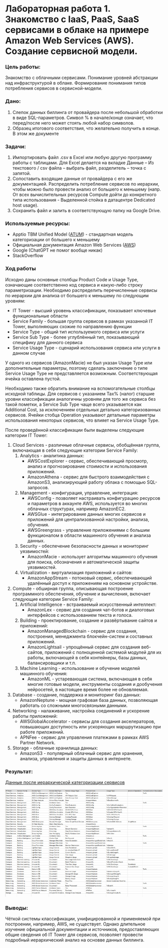 # Лабораторная работа 1. Знакомство с IaaS, PaaS, SaaS сервисами в облаке на примере Amazon Web Services (AWS). Создание сервисной модели.

### Цель работы:
Знакомство с облачными сервисами. Понимание уровней абстракции над инфраструктурой в облаке. Формирование понимания типов потребления сервисов в сервисной-модели. 

### Дано: 
1. Слепок данных биллинга от провайдера после небольшой обработки в виде SQL-параметров. Символ % в начале/конце означает, что перед/после него может стоять любой набор символов.
2. Образец итогового соответствия, что желательно получить в конце. В этом же документе  

### Задачи:
1. Импортировать файл .csv в Excel или любую другую программу работы с таблицами. Для Excel делается на вкладке Данные – Из текстового / csv файла – выбрать файл, разделитель – точка с запятой.
2. Сопоставить входящие данные от провайдера с его же документацией. Распределить потребление сервисов по иерархии, чтобы можно было провести анализ от большего к меньшему (напр. От всех вычислительных ресурсов Compute дойти до конкретного типа использования - Выделенной стойка в датацентре Dedicated host usage).
3. Сохранить файл и залить в соответствующую папку на Google Drive.

### Используемые ресурсы:
- Apptio TBM Unified Model ([ATUM](https://www.apptio.com/)) - стандартная модель категоризации от большего к меньшему
- Официальная документация Amazon Web Services ([AWS](https://docs.aws.amazon.com/))
- Google (ChatGPT не помог вообще никак)
- StackOverflow

### Ход работы

Исходно даны основные столбцы Product Code и Usage Type, означающие соответственно код сервиса и какую-либо строку параметризации. Необходимо распределить перечисленные сервисы по иерархии для анализа от большего к меньшему по следующим уровням:
- IT Tower - высший уровень классификации, показывает ключевые функциональные области
- Service Family - большая группа сервисов в рамках указанной IT Tower, выполняющих схожие по направлению функции
- Service Type - общий тип используемого сервиса или услуги
- Service Sub Type - более углублённый тип, показывающий специфику для данного сервиса
- Service Usage Type - сценарий использования сервиса или услуги в данном случае

У одного из сервисов (AmazonMacie) не был указан Usage Type или дополнительные параметры, поэтому сделать заключение о типе Service Usage Type не представляется возможным. Соответствующая ячейка оставлена пустой.

Необходимо также обратить внимание на вспомогательные столбцы исходной таблицы. Для сервисов с указанием Tax% (налог) старшие уровни классификации аналогичны уровням для того же сервиса без такой пометки, а Service Sub Type чаще всего указывается как Additional Cost, за исключением отдельных детально категоризованных сервисов. Ячейки стобца Operation указывают детальные параметры использования некоторых сервисов, что влияет на Service Usage Type.

После проведённой классификации были выделены следующие категории IT Tower:
1. Cloud Services - различные облачные сервисы, обобщённая группа, включающая в себя следующие категории Service Family:
    1. Analytics - аналитика данных:
       - AWSCostExplorer - сервис, обеспечивающий просмотр, анализ и прогнозирование стоимости и использования приложений.
       - AmazonAthena - сервис для быстрого взаимодействия с AmazonS3, анализирующий работу облака с помощью SQL-запросов.
    2. Management - конфигурация, управление, интеграция:
       - AWSConfig - позволяет настраивать конфигурацию ресурсов и параметров в аккаунте AWS, используется во многих облачных структурах, например AmazonEC2.
       - AWSGlue - интегрирование данных многих сервисов и приложений для централизованной настройки, анализа, обучения.
       - AWSGreengrass - управление приложениями с большим функционалом в области машинного обучения и анализа данных.
    3. Security - обеспечение безопасности данных и мониторинг уязвимостей:
       - AmazonMacie - использует алгоритмы машинного обучения для поиска, обозначения и автоматической защиты уязвимостей.
    4. Virtualization - виртуализация приложений и сайтов:
       - AmazonAppStream - потоковый сервис, обеспечивающий удалённый доступ к приложениям на основном устройстве.
2. Compute - обширная группа, описывающая построение программного обеспечения, обучение и вычисления, включает следующие категории Service Family:
    1. Artificial Intelligence - встраиваемый искусственный интеллект:
       - AmazonLex - сервис для создания чат-ботов и диалоговых интерфейсов с использованием текста и голоса.
    2. Building - проектирование, создание и развёртывание сайтов и приложений:
       - AmazonManagedBlockchain - сервис для создания, построения, менеджмента блокчейн-систем и составных приложений.
       - AmazonLightsail - упрощённый сервис для создания веб-сайтов, приложений с полноценной системой модулей для их работы, включающей в себя контейнеры, базы данных, балансировщики и т.п.
    3. Machine Learning - использование и обучение моделей машинного обучения:
       - AmazonML - устаревающая система, включающая в себя многие готовые модели, инструменты создания и дообучения нейросетей, в настоящее время более не обновляемая.
3. Database - создание, поддержка и мониторинг баз данных:
   - AmazonNeptune - мощная графовая база данных, позволяющая работать со сложными многосвязными данными.
4. Networking - налаживание, настройка соединений и ускорение работы приложений:
   - AWSGlobalAccelerator - сервисы для создания акселераторов, повышающих доступность или ускоряющих маршрутизацию при работе приложений.
   - APNFee - сервис для управления платежами в рамках AWS Partner Network.
5. Storage - облачные хранилища данных:
   - AmazonS3 - популярный облачный сервис для хранения, анализа, управления и защиты данных в интернете.

### Результат:
[Данные после иерархической категоризации сервисов](https://docs.google.com/spreadsheets/d/1OciSo3spFajpkPfUuXQp2YEgqb4DIa1CzBEFdkr6a5I/edit?usp=sharing)

![Таблица](https://github.com/DanilRozhin/Clouds-DevOps/blob/main/Clouds%20-%20Lab%201/result.jpg)

### Выводы:
Чёткой системы классификации, унифицированной и применяемой при построении, например, AWS, не существует. Однако длительное изучение официальной документации и источников, предоставляющих общие сведения об IT Tower для сервисов, позволяет провести подробный иерархический анализ на основве данных биллинга.

